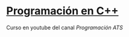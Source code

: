 # [Programación en C++](https://www.youtube.com/playlist?list=PLWtYZ2ejMVJlUu1rEHLC0i_oibctkl0Vh)  
Curso en youtube del canal *Programación ATS*  

